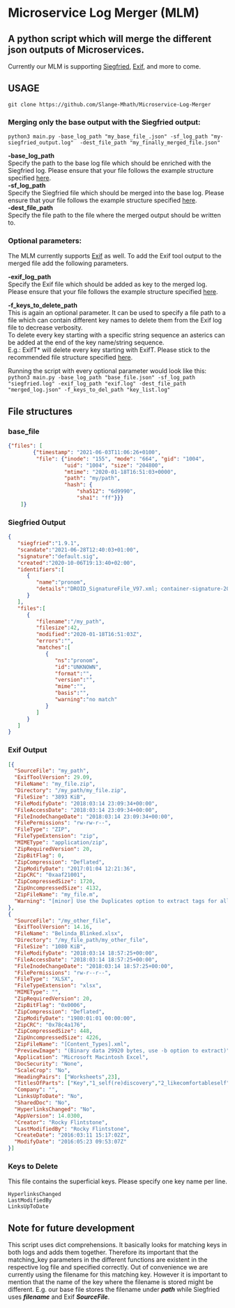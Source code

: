 # Microservice Log Merger (MLM)

## A python script which will merge the different json outputs of Microservices.
Currently our MLM is supporting [Siegfried](https://github.com/richardlehane/siegfried), [Exif](https://github.com/exiftool/exiftool), and more to come. 

## USAGE

`git clone https://github.com/Slange-Mhath/Microservice-Log-Merger`

### Merging only the base output with the Siegfried output:

`python3 main.py -base_log_path "my_base_file_.json" -sf_log_path "my-siegfried_output.log"  -dest_file_path "my_finally_merged_file.json"`


**-base_log_path**  
Specify the path to the base log file which should be enriched with the Siegfried log. Please ensure that your file follows the example structure specified [here](#base_file).  
**-sf_log_path**  
Specify the Siegfried file which should be merged into the base log. Please ensure that your file follows the example structure specified [here](#siegfried-output).  
**-dest_file_path**  
Specify the file path to the file where the merged output should be written to. 

### Optional parameters:

The MLM currently supports [Exif](https://github.com/exiftool/exiftool) as well. To add the Exif tool output to the merged file add the following parameters.  

**-exif_log_path**  
Specify the Exif file which should be added as key to the merged log. Please ensure that your file follows the example structure specified [here](#exif-output).

**-f_keys_to_delete_path**  
This is again an optional parameter. It can be used to specify a file path to a file which can contain different key names to delete them from the Exif log file to decrease verbosity.   
To delete every key starting with a specific string sequence an asterics can be added at the end of the key name/string sequence.   
E.g.: ExifT* will delete every key starting with ExifT.
Please stick to the recommended file structure specified [here](#keys-to-delete).  


Running the script with every optional parameter would look like this:  
```python3 main.py -base_log_path "base_file.json" -sf_log_path "siegfried.log" -exif_log_path "exif.log" -dest_file_path "merged_log.json" -f_keys_to_del_path "key_list.log"```

## File structures

### base_file
```json
{"files": [
        {"timestamp": "2021-06-03T11:06:26+0100",
         "file": {"inode": "155", "mode": "664", "gid": "1004",
                  "uid": "1004", "size": "204800",
                  "mtime": "2020-01-18T16:51:03+0000",
                  "path": "my/path",
                  "hash": {
                      "sha512": "6d9990",
                      "sha1": "ff"}}}
    ]}
```

### Siegfried Output
```json
{
   "siegfried":"1.9.1",
   "scandate":"2021-06-28T12:40:03+01:00",
   "signature":"default.sig",
   "created":"2020-10-06T19:13:40+02:00",
   "identifiers":[
      {
         "name":"pronom",
         "details":"DROID_SignatureFile_V97.xml; container-signature-20201001.xml"
      }
   ],
   "files":[
      {
         "filename":"/my_path",
         "filesize":42,
         "modified":"2020-01-18T16:51:03Z",
         "errors":"",
         "matches":[
            {
               "ns":"pronom",
               "id":"UNKNOWN",
               "format":"",
               "version":"",
               "mime":"",
               "basis":"",
               "warning":"no match"
            }
         ]
      }
   ]
}
```
### Exif Output
```json
[{
  "SourceFile": "my_path",
  "ExifToolVersion": 29.09,
  "FileName": "my_file.zip",
  "Directory": "/my_path/my_file.zip",
  "FileSize": "3893 KiB",
  "FileModifyDate": "2018:03:14 23:09:34+00:00",
  "FileAccessDate": "2018:03:14 23:09:34+00:00",
  "FileInodeChangeDate": "2018:03:14 23:09:34+00:00",
  "FilePermissions": "rw-rw-r--",
  "FileType": "ZIP",
  "FileTypeExtension": "zip",
  "MIMEType": "application/zip",
  "ZipRequiredVersion": 20,
  "ZipBitFlag": 0,
  "ZipCompression": "Deflated",
  "ZipModifyDate": "2017:01:04 12:21:36",
  "ZipCRC": "0xaaf21001",
  "ZipCompressedSize": 1720,
  "ZipUncompressedSize": 4132,
  "ZipFileName": "my_file.m",
  "Warning": "[minor] Use the Duplicates option to extract tags for all 7 files"
},
{
  "SourceFile": "/my_other_file",
  "ExifToolVersion": 14.16,
  "FileName": "Belinda_Blinked.xlsx",
  "Directory": "/my_file_path/my_other_file",
  "FileSize": "1080 KiB",
  "FileModifyDate": "2018:03:14 18:57:25+00:00",
  "FileAccessDate": "2018:03:14 18:57:25+00:00",
  "FileInodeChangeDate": "2018:03:14 18:57:25+00:00",
  "FilePermissions": "rw-r--r--",
  "FileType": "XLSX",
  "FileTypeExtension": "xlsx",
  "MIMEType": "",
  "ZipRequiredVersion": 20,
  "ZipBitFlag": "0x0006",
  "ZipCompression": "Deflated",
  "ZipModifyDate": "1980:01:01 00:00:00",
  "ZipCRC": "0x78c4a176",
  "ZipCompressedSize": 448,
  "ZipUncompressedSize": 4226,
  "ZipFileName": "[Content_Types].xml",
  "PreviewImage": "(Binary data 29920 bytes, use -b option to extract)",
  "Application": "Microsoft Macintosh Excel",
  "DocSecurity": "None",
  "ScaleCrop": "No",
  "HeadingPairs": ["Worksheets",23],
  "TitlesOfParts": ["Key","1_self(re)discovery","2_likecomfortableself","3_Timeout","4_Transitions"],
  "Company": "",
  "LinksUpToDate": "No",
  "SharedDoc": "No",
  "HyperlinksChanged": "No",
  "AppVersion": 14.0300,
  "Creator": "Rocky Flintstone",
  "LastModifiedBy": "Rocky Flintstone",
  "CreateDate": "2016:03:11 15:17:02Z",
  "ModifyDate": "2016:05:23 09:53:07Z"
}]
```
### Keys to Delete 

This file contains the superficial keys. Please specify one key name per line.
```
HyperlinksChanged
LastModifiedBy
LinksUpToDate
```

## Note for future development

This script uses dict comprehensions. It basically looks for matching keys in both logs and adds them together. 
Therefore its important that the matching_key parameters in the different functions are existent in the respective log file and specified correctly.
Out of convenience we are currently using the filename for this matching key. However it is important to mention that the name of the key where the filename is stored might be different.
E.g. our base file stores the filename under ***path*** while Siegfried uses ***filename*** and Exif ***SourceFile***.



